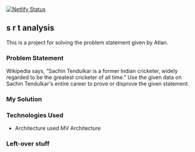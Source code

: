 [![Netlify Status](https://api.netlify.com/api/v1/badges/3e1353bd-e055-4f07-8699-fc114cb930e1/deploy-status)](https://app.netlify.com/sites/srt-analysis/deploys)

## s r t analysis

This is a project for solving the problem statement given by Atlan.

### Problem Statement

Wikipedia says, “Sachin Tendulkar is a former Indian cricketer, widely regarded to be the greatest cricketer of all time.”
Use the given data on Sachin Tendulkar's entire career to prove or disprove the given statement.

### My Solution


### Technologies Used

* Architecture used
    MV Architecture
    
### Left-over stuff

